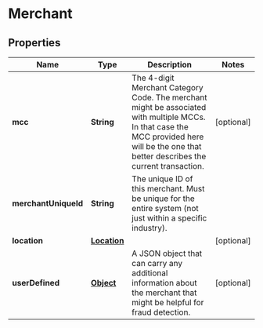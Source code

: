 

# Merchant

## Properties

Name | Type | Description | Notes
------------ | ------------- | ------------- | -------------
**mcc** | **String** | The 4-digit Merchant Category Code. The merchant might be associated with multiple MCCs. In that case the MCC provided here will be the one that better describes the current transaction. |  [optional]
**merchantUniqueId** | **String** | The unique ID of this merchant. Must be unique for the entire system (not just within a specific industry). | 
**location** | [**Location**](Location.md) |  |  [optional]
**userDefined** | [**Object**](.md) | A JSON object that can carry any additional information about the merchant that might be helpful for fraud detection. |  [optional]



